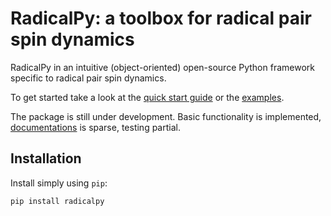 # RadicalPy: a toolbox for radical pair spin dynamics

RadicalPy in an intuitive (object-oriented) open-source Python
framework specific to radical pair spin dynamics.

To get started take a look at the [quick start
guide](docs/quick-start/guide.org) or the [examples](examples).

The package is still under development.  Basic functionality is
implemented, [documentations](https://radicalpy.readthedocs.io/) is
sparse, testing partial.

## Installation

Install simply using `pip`:

```
pip install radicalpy
```

